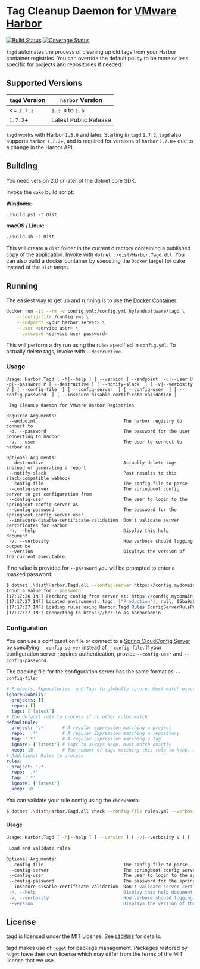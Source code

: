 # Tag Cleanup Daemon for [VMware Harbor](https://github.com/vmware/harbor)

[![Build Status](https://travis-ci.org/HylandSoftware/Harbor.Tagd.svg?branch=master)](https://travis-ci.org/HylandSoftware/Harbor.Tagd) [![Coverage Status](https://coveralls.io/repos/github/HylandSoftware/Harbor.Tagd/badge.svg?branch=master)](https://coveralls.io/github/HylandSoftware/Harbor.Tagd?branch=master)

`tagd` automates the process of cleaning up old tags from your Harbor container
registries. You can override the default policy to be more or less specific for
projects and repositories if needed.

## Supported Versions

| `tagd` Version | `harbor` Version |
| -------------- | ---------------- |
| <= `1.7.2`     | `1.3.0` to `1.6` |
| `1.7.2`+       | Latest Public Release |

`tagd` works with Harbor `1.3.0` and later. Starting in `tagd` `1.7.2`,
`tagd` also supports `harbor` `1.7.0`+, and is required for versions of
`harbor` `1.7.0`+ due to a change in the Harbor API.

## Building

You need version 2.0 or later of the dotnet core SDK.

Invoke the `cake` build script:

**Windows**:

```powershell
./build.ps1 -t Dist
```

**macOS / Linux**:

```bash
./build.sh -t Dist
```

This will create a `dist` folder in the current directory containing a published
copy of the application. Invoke with `dotnet ./dist/Harbor.Tagd.dll`. You can
also build a docker container by executing the `Docker` target for cake instead
of the `Dist` target.

## Running

The easiest way to get up and running is to use the [Docker Container](https://hub.docker.com/r/hylandsoftware/tagd/):

```bash
docker run -it --rm -v config.yml:/config.yml hylandsoftware/tagd \
    --config-file /config.yml \
    --endpoint <your harbor server> \
    --user <service user> \
    --password <service user password>
```

This will perform a dry run using the rules specified in `config.yml`. To
actually delete tags, invoke with `--destructive`.

### Usage

```text
Usage: Harbor.Tagd [ -h|--help ] [ --version ] --endpoint  -u|--user U -p|--password P [ --destructive ] [ --notify-slack  ] [ -v|--verbosity V ] [ --config-file  ] [ --config-server  ] [ --config-user  ] [ --config-password  ] [ --insecure-disable-certificate-validation ]

 Tag Cleanup daemon for VMware Harbor Registries

Required Arguments:
 --endpoint                                 The harbor registry to connect to
 -p, --password                             The password for the user connecting to harbor
 -u, --user                                 The user to connect to harbor as

Optional Arguments:
 --destructive                              Actually delete tags instead of generating a report
 --notify-slack                             Post results to this slack-compatible webhook
 --config-file                              The config file to parse
 --config-server                            The springboot config server to get configuration from
 --config-user                              The user to login to the springboot config server as
 --config-password                          The password for the springboot config server user
 --insecure-disable-certificate-validation  Don't validate server certificates for Harbor
 -h, --help                                 Display this help document.
 -v, --verbosity                            How verbose should logging output be
 --version                                  Displays the version of the current executable.
```

If no value is provided for `--password` you will be prompted to enter a masked password:

```bash
$ dotnet .\dist\Harbor.Tagd.dll --config-server https://config.mydomain.net --verbosity verbose --endpoint https://hcr.io --user harboradmin --password
Input a value for --password:
[17:17:26 INF] Fetching config from server at: https://config.mydomain.net
[17:17:27 INF] Located environment: tagd, ["Production"], null, 05ba9ab0fe7b8846da1863cac3b4eebaa260c54b
[17:17:27 INF] Loading rules using Harbor.Tagd.Rules.ConfigServerRuleProvider
[17:17:27 INF] Connecting to https://hcr.io as harboradmin
```

### Configuration

You can use a configuration file or connect to a [Spring CloudConfig Server](https://cloud.spring.io/spring-cloud-config/)
by specifying `--config-server` instead of `--config-file`. If your configuration
server requires authentication, provide `--config-user` and `--config-password`.

The backing file for the configuration server has the same format as
`--config-file`:

```yml
# Projects, Repositories, and Tags to globally ignore. Must match exactly
ignoreGlobally:
  projects: []
  repos: []
  tags: ['latest']
# The default rule to process if no other rules match
defaultRule:
  project: '.*'      # A regular expression matching a project
  repo: '.*'         # A regular Expression matching a repository
  tag: '.*'          # A regular Expression matching a tag
  ignore: ['latest'] # Tags to always keep. Must match exactly
  keep: 10           # The number of tags matching this rule to keep, sorted by creation date
# Additional Rules to process
rules:
- project: '.*'
  repo: '.*'
  tag: '.*'
  ignore: ['latest']
  keep: 10
```

You can validate your rule config using the `check` verb:

```bash
$ dotnet .\dist\Harbor.Tagd.dll check --config-file rules.yml --verbosity verbose
```

#### Usage

```bash
Usage: Harbor.Tagd [ -h|--help ] [ --version ] [ -v|--verbosity V ] [ --config-file  ] [ --config-server  ] [ --config-user  ] [ --config-password  ] [ --insecure-disable-certificate-validation ]

 Load and validate rules

Optional Arguments:
 --config-file                              The config file to parse
 --config-server                            The springboot config server to get configuration from
 --config-user                              The user to login to the springboot config server as
 --config-password                          The password for the springboot config server user
 --insecure-disable-certificate-validation  Don't validate server certificates for Harbor
 -h, --help                                 Display this help document.
 -v, --verbosity                            How verbose should logging output be
 --version                                  Displays the version of the current executable.
```

## License

tagd is licensed under the MIT License. See [`LICENSE`](./LICENSE) for details.

tagd makes use of [`nuget`](https://nuget.org) for package management. Packages
restored by `nuget` have their own license which may differ from the terms of
the MIT license that we use.
